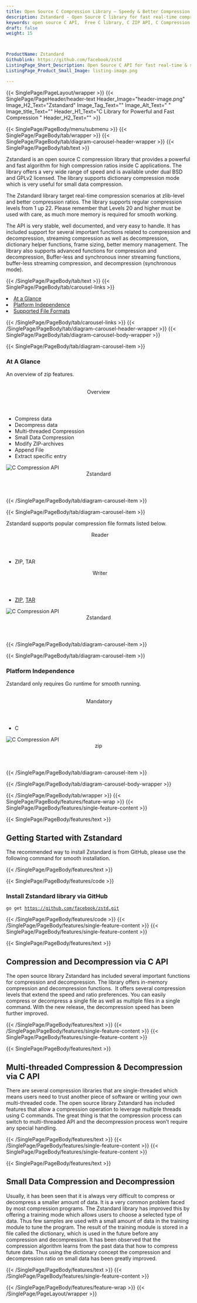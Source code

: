 ```yaml
---
title: Open Source C Compression Library – Speedy & Better Compression Ratios
description: Zstandard - Open Source C library for fast real-time compression & decompression. It supports better small Data compression, high compression ratios & more.
keywords: open source C API,  Free C library, C ZIP API, C Compression API, compress files via C API, decompress files, ZIP C API, C compression Library, Open Source C Library, C Zip programming, create  zip archives, Opening zip archives, create BZIP2 archives, save archive to a file, List zip archive, RAR Archive, Small Data compression, special mode for small data
draft: false
weight: 15



ProductName: Zstandard
Githublink: https://github.com/facebook/zstd
ListingPage_Short_Description: Open Source C API for fast real-time & small data compression and decompression.
ListingPage_Product_Small_Image: listing-image.png 

---
```


{{< SinglePage/PageLayout/wrapper >}}
{{< SinglePage/PageHeader/header-text
Header_Image="header-image.png"
Image_H2_Text="Zstandard"
Image_Tag_Text=""
Image_Alt_Text=" "
Image_title_Text=""
Header_H1_Text="C Library for Powerful and Fast Compression "
Header_H2_Text="" >}}

{{< SinglePage/PageBody/menu/submenu >}}
{{< SinglePage/PageBody/tab/wrapper >}}
{{< SinglePage/PageBody/tab/diagram-carousel-header-wrapper >}}
{{< SinglePage/PageBody/tab/text >}}



<p>Zstandard is an open source C compression library that provides a powerful and fast algorithm for high compression ratios inside C applications. The library offers a very wide range of speed and is available under dual BSD and GPLv2 licensed. The library supports dictionary compression mode which is very useful for small data compression.</p>
<p>The Zstandard library target real-time compression scenarios at zlib-level and better compression ratios. The library supports regular compression levels from 1 up 22. Please remember that Levels 20 and higher must be used with care, as much more memory is required for smooth working.</p>
<p>The API is very stable, well documented, and very easy to handle. It has included support for several important functions related to compression and decompression, streaming compression as well as decompression, dictionary helper functions, frame sizing, better memory management. The library also supports advanced functions for compression and decompression, Buffer-less and synchronous inner streaming functions, buffer-less streaming compression, and decompression (synchronous mode).</p>

{{< /SinglePage/PageBody/tab/text >}}
{{< SinglePage/PageBody/tab/carousel-links >}}

<li data-target="#diagramcarousel" data-slide-to="0"><a href="#">At a Glance</a></li>
<li data-target="#diagramcarousel" data-slide-to="2"><a href="#">Platform Independence</a></li>
<li data-target="#diagramcarousel" data-slide-to="1"><a class="activetab" href="#">Supported File Formats</a></li>


{{< /SinglePage/PageBody/tab/carousel-links >}}
{{< /SinglePage/PageBody/tab/diagram-carousel-header-wrapper >}}
{{< SinglePage/PageBody/tab/diagram-carousel-body-wrapper >}}

{{< SinglePage/PageBody/tab/diagram-carousel-item >}}
<h3>At A Glance</h3>
<p>An overview of zip features.</p>
<div class="diagram1 d1-poi">
<div class="d1-row">
<div class="d1-col d1-left"> </div>
<!--/left-->
<div class="d1-col d1-right"><header>Overview</header>
<ul>
<li>Compress data</li>
<li>Decompress data</li>
<li>Multi-threaded Compression</li>
<li>Small Data Compression</li>
<li>Modify ZIP-archives</li>
<li>Append File</li>
<li>Extract specific entry</li>
</ul>
</div>
<!--/right--></div>
<!--/row-->
<div class="d1-logo"><img class="bg-lite" src='listing-image.png' alt="C Compression API"><header>Zstandard</header><footer><small></small></footer></div>
<!--/logo--></div>
<!--/diagram1-->
{{< /SinglePage/PageBody/tab/diagram-carousel-item >}}

{{< SinglePage/PageBody/tab/diagram-carousel-item >}}
<p>Zstandard supports popular compression file formats listed below.</p>
<div class="diagram1 d2  d1-poi">
<div class="d1-row">
<div class="d1-col d1-left"><header><i class="fa fa-arrows-v "> </i> Reader</header>
<ul>
<li>ZIP, TAR</li>
</ul>
</div>
<!--/left-->
<div class="d1-col d1-right"><header><i class="fa  fa-long-arrow-down"> </i> Writer</header>
<ul>
<li><a href="https://wiki.fileformat.com/compression/zip/">ZIP</a>, <a href="https://wiki.fileformat.com/compression/tar/">TAR</a></li>
</ul>
</div>
<!--/right--></div>
<!--/row-->
<div class="d1-logo"><img class="bg-lite" src='listing-image.png' alt="C Compression API"><header>Zstandard</header><footer><small></small></footer></div>
<!--/logo--></div>
<!--/diagram2-->
{{< /SinglePage/PageBody/tab/diagram-carousel-item >}}

{{< SinglePage/PageBody/tab/diagram-carousel-item >}}
<h3>Platform Independence</h3>
<p>Zstandard only requires Go runtime for smooth running.</p>
<div class="diagram1 d1-poi">
<div class="d1-row">
<div class="d1-col d1-left"> </div>
<!--/left-->
<div class="d1-col d1-right"><header><i class="fa fa-cubes"> </i>Mandatory</header>
<ul>
<li>C</li>
</ul>
</div>
<!--/right--></div>
<!--/row-->
<div class="d1-logo"><img class="bg-lite" src='listing-image.png' alt="C Compression API"><header>zip</header><footer><small></small></footer></div>
<!--/logo--></div>
<!--/diagram2 -->
{{< /SinglePage/PageBody/tab/diagram-carousel-item >}}

{{< /SinglePage/PageBody/tab/diagram-carousel-body-wrapper >}}

{{< /SinglePage/PageBody/tab/wrapper >}}
{{< SinglePage/PageBody/features/feature-wrap >}}
{{< SinglePage/PageBody/features/single-feature-content >}}

{{< SinglePage/PageBody/features/text >}}
<h2 class="h2title">Getting Started with Zstandard</h2>
<p>The recommended way to install Zstandard is from GitHub, please use the following command for smooth installation.</p>
{{< /SinglePage/PageBody/features/text >}}

{{< SinglePage/PageBody/features/code >}}
<h3>Install Zstandard library via GitHub</h3>
<pre><code class="html">go get <a href="https://github.com/facebook/zstd.git">https://github.com/facebook/zstd.git</a><br></code></pre>


{{< /SinglePage/PageBody/features/code >}}
{{< /SinglePage/PageBody/features/single-feature-content >}}
{{< SinglePage/PageBody/features/single-feature-content >}}

{{< SinglePage/PageBody/features/text >}}
<h2 class="h2title">Compression and Decompression via C API</h2>
<p>The open source library Zstandard has included several important functions for compression and decompression. The library offers in-memory compression and decompression functions.  It offers several compression levels that extend the speed and ratio preferences. You can easily compress or decompress a single file as well as multiple files in a single command. With the new release, the decompression speed has been further improved.</p>

{{< /SinglePage/PageBody/features/text >}}
{{< /SinglePage/PageBody/features/single-feature-content >}}
{{< SinglePage/PageBody/features/single-feature-content >}}

{{< SinglePage/PageBody/features/text >}}
<h2 class="h2title">Multi-threaded Compression & Decompression via C API</h2>
<p>There are several compression libraries that are single-threaded which means users need to trust another piece of software or writing your own multi-threaded code. The open source library Zstandard has included features that allow a compression operation to leverage multiple threads using C commands. The great thing is that the compression process can switch to multi-threaded API and the decompression process won’t require any special handling.</p>

{{< /SinglePage/PageBody/features/text >}}
{{< /SinglePage/PageBody/features/single-feature-content >}}
{{< SinglePage/PageBody/features/single-feature-content >}}

{{< SinglePage/PageBody/features/text >}}
<h2 class="h2title">Small Data Compression and Decompression</h2>
<p>Usually, it has been seen that it is always very difficult to compress or decompress a smaller amount of data. It is a very common problem faced by most compression programs. The Zstandard library has improved this by offering a training mode which allows users to choose a selected type of data. Thus few samples are used with a small amount of data in the training module to tune the program. The result of the training module is stored in a file called the dictionary, which is used in the future before any compression and decompression. It has been observed that the compression algorithm learns from the past data that how to compress future data. Thus using the dictionary concept the compression and decompression ratio on small data has been greatly improved.</p>

{{< /SinglePage/PageBody/features/text >}}
{{< /SinglePage/PageBody/features/single-feature-content >}}

{{< /SinglePage/PageBody/features/feature-wrap >}}
{{< /SinglePage/PageLayout/wrapper >}}